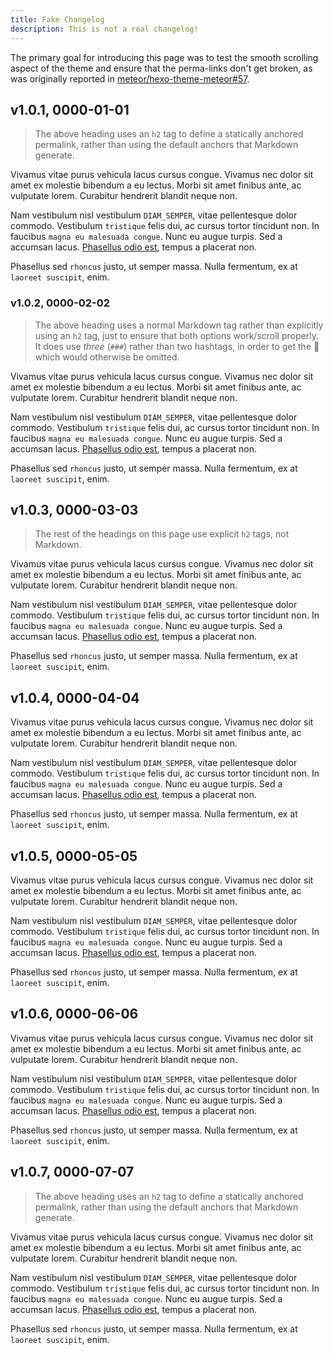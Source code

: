 ```yaml
---
title: Fake Changelog
description: This is not a real changelog!
---
```


The primary goal for introducing this page was to test the smooth scrolling
aspect of the theme and ensure that the perma-links don't get broken, as was
originally reported in
[meteor/hexo-theme-meteor#57](https://github.com/meteor/hexo-theme-meteor/issues/57).

<h2 id="v1.0.1" title="v1.0.1">v1.0.1, 0000-01-01</h2>

> The above heading uses an `h2` tag to define a statically anchored permalink,
> rather than using the default anchors that Markdown generate.

Vivamus vitae purus vehicula lacus cursus congue. Vivamus nec dolor sit amet
ex molestie bibendum a eu lectus. Morbi sit amet finibus ante, ac vulputate
lorem. Curabitur hendrerit blandit neque non.

Nam vestibulum nisl vestibulum `DIAM_SEMPER`, vitae pellentesque dolor
commodo. Vestibulum `tristique` felis dui, ac cursus tortor tincidunt non. In
faucibus `magna eu malesuada congue`. Nunc eu augue turpis. Sed a accumsan
lacus. [Phasellus odio est](https://bitly.com/1H9DQSz), tempus a placerat non.

Phasellus sed `rhoncus` justo, ut semper massa. Nulla fermentum, ex at
`laoreet suscipit`, enim.

### v1.0.2, 0000-02-02

> The above heading uses a normal Markdown tag rather than explicitly using an
> `h2` tag, just to ensure that both options work/scroll properly.  It does
> use _three_ (`###`) rather than two hashtags, in order to get the 🔗 which
> would otherwise be omitted.

Vivamus vitae purus vehicula lacus cursus congue. Vivamus nec dolor sit amet
ex molestie bibendum a eu lectus. Morbi sit amet finibus ante, ac vulputate
lorem. Curabitur hendrerit blandit neque non.

Nam vestibulum nisl vestibulum `DIAM_SEMPER`, vitae pellentesque dolor
commodo. Vestibulum `tristique` felis dui, ac cursus tortor tincidunt non. In
faucibus `magna eu malesuada congue`. Nunc eu augue turpis. Sed a accumsan
lacus. [Phasellus odio est](https://bitly.com/1H9DQSz), tempus a placerat non.

Phasellus sed `rhoncus` justo, ut semper massa. Nulla fermentum, ex at
`laoreet suscipit`, enim.

<h2 id="v1.0.3" title="v1.0.3">v1.0.3, 0000-03-03</h2>

> The rest of the headings on this page use explicit `h2` tags, not Markdown.

Vivamus vitae purus vehicula lacus cursus congue. Vivamus nec dolor sit amet
ex molestie bibendum a eu lectus. Morbi sit amet finibus ante, ac vulputate
lorem. Curabitur hendrerit blandit neque non.

Nam vestibulum nisl vestibulum `DIAM_SEMPER`, vitae pellentesque dolor
commodo. Vestibulum `tristique` felis dui, ac cursus tortor tincidunt non. In
faucibus `magna eu malesuada congue`. Nunc eu augue turpis. Sed a accumsan
lacus. [Phasellus odio est](https://bitly.com/1H9DQSz), tempus a placerat non.

Phasellus sed `rhoncus` justo, ut semper massa. Nulla fermentum, ex at
`laoreet suscipit`, enim.

<h2 id="v1.0.4" title="v1.0.4">v1.0.4, 0000-04-04</h2>

Vivamus vitae purus vehicula lacus cursus congue. Vivamus nec dolor sit amet
ex molestie bibendum a eu lectus. Morbi sit amet finibus ante, ac vulputate
lorem. Curabitur hendrerit blandit neque non.

Nam vestibulum nisl vestibulum `DIAM_SEMPER`, vitae pellentesque dolor
commodo. Vestibulum `tristique` felis dui, ac cursus tortor tincidunt non. In
faucibus `magna eu malesuada congue`. Nunc eu augue turpis. Sed a accumsan
lacus. [Phasellus odio est](https://bitly.com/1H9DQSz), tempus a placerat non.

Phasellus sed `rhoncus` justo, ut semper massa. Nulla fermentum, ex at
`laoreet suscipit`, enim.

<h2 id="v1.0.5" title="v1.0.5">v1.0.5, 0000-05-05</h2>

Vivamus vitae purus vehicula lacus cursus congue. Vivamus nec dolor sit amet
ex molestie bibendum a eu lectus. Morbi sit amet finibus ante, ac vulputate
lorem. Curabitur hendrerit blandit neque non.

Nam vestibulum nisl vestibulum `DIAM_SEMPER`, vitae pellentesque dolor
commodo. Vestibulum `tristique` felis dui, ac cursus tortor tincidunt non. In
faucibus `magna eu malesuada congue`. Nunc eu augue turpis. Sed a accumsan
lacus. [Phasellus odio est](https://bitly.com/1H9DQSz), tempus a placerat non.

Phasellus sed `rhoncus` justo, ut semper massa. Nulla fermentum, ex at
`laoreet suscipit`, enim.

<h2 id="v1.0.6" title="v1.0.6">v1.0.6, 0000-06-06</h2>

Vivamus vitae purus vehicula lacus cursus congue. Vivamus nec dolor sit amet
ex molestie bibendum a eu lectus. Morbi sit amet finibus ante, ac vulputate
lorem. Curabitur hendrerit blandit neque non.

Nam vestibulum nisl vestibulum `DIAM_SEMPER`, vitae pellentesque dolor
commodo. Vestibulum `tristique` felis dui, ac cursus tortor tincidunt non. In
faucibus `magna eu malesuada congue`. Nunc eu augue turpis. Sed a accumsan
lacus. [Phasellus odio est](https://bitly.com/1H9DQSz), tempus a placerat non.

Phasellus sed `rhoncus` justo, ut semper massa. Nulla fermentum, ex at
`laoreet suscipit`, enim.

<h2 id="v1.0.7" title="v1.0.7">v1.0.7, 0000-07-07</h2>

> The above heading uses an `h2` tag to define a statically anchored permalink,
> rather than using the default anchors that Markdown generate.

Vivamus vitae purus vehicula lacus cursus congue. Vivamus nec dolor sit amet
ex molestie bibendum a eu lectus. Morbi sit amet finibus ante, ac vulputate
lorem. Curabitur hendrerit blandit neque non.

Nam vestibulum nisl vestibulum `DIAM_SEMPER`, vitae pellentesque dolor
commodo. Vestibulum `tristique` felis dui, ac cursus tortor tincidunt non. In
faucibus `magna eu malesuada congue`. Nunc eu augue turpis. Sed a accumsan
lacus. [Phasellus odio est](https://bitly.com/1H9DQSz), tempus a placerat non.

Phasellus sed `rhoncus` justo, ut semper massa. Nulla fermentum, ex at
`laoreet suscipit`, enim.
